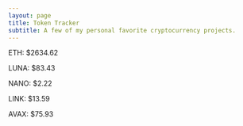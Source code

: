 ```yaml
---
layout: page
title: Token Tracker
subtitle: A few of my personal favorite cryptocurrency projects.
---
```


<!--BEGINCRYPTOINPUT-->
ETH: $2634.62

LUNA: $83.43

NANO: $2.22

LINK: $13.59

AVAX: $75.93

<!--ENDCRYPTOINPUT-->
